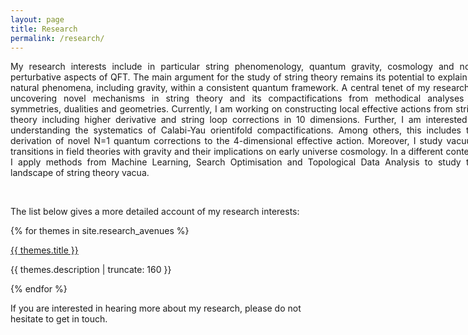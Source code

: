 ```yaml
---
layout: page
title: Research
permalink: /research/
---
```

<div style="width: 750px;">
   <p align="justify">
    My research interests include in particular string phenomenology, quantum gravity, cosmology and non-perturbative aspects of QFT. The main argument for the study of string theory remains its potential to explain all natural phenomena, including gravity, within a consistent quantum framework. A central tenet of my research is uncovering novel mechanisms in string theory and its compactifications from methodical analyses of symmetries, dualities and geometries. Currently, I am working on constructing local effective actions from string theory including higher derivative and string loop corrections in 10 dimensions. Further, I am interested in understanding the systematics of Calabi-Yau orientifold compactifications. Among others, this includes the derivation of novel N=1 quantum corrections to the 4-dimensional effective action. Moreover, I study vacuum transitions in field theories with gravity and their implications on early universe cosmology. In a different context, I apply methods from Machine Learning, Search Optimisation and Topological Data Analysis to study the landscape of string theory vacua.
    </p>
</div>
<br>



The list below gives a more detailed account of my research interests:

{% for themes in site.research_avenues %}

<a href="{{ themes.url | prepend: site.baseurl }}">
    {{ themes.title }}
</a>

<p class="post-excerpt">{{ themes.description | truncate: 160 }}</p>

{% endfor %}

If you are interested in hearing more about my research, please do not hesitate to get in touch.


